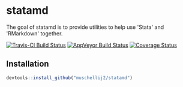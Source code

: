 # statamd

The goal of statamd is to provide utilities to help use 'Stata' and 'RMarkdown' together.

[![Travis-CI Build Status](https://travis-ci.org/muschellij2/statamd.svg?branch=master)](https://travis-ci.org/muschellij2/statamd)
[![AppVeyor Build Status](https://ci.appveyor.com/api/projects/status/github/muschellij2/statamd?branch=master&svg=true)](https://ci.appveyor.com/project/muschellij2/statamd)
[![Coverage Status](https://img.shields.io/coveralls/muschellij2/statamd.svg)](https://coveralls.io/r/muschellij2/statamd?branch=master)

## Installation

``` r
devtools::install_github("muschellij2/statamd")
```

